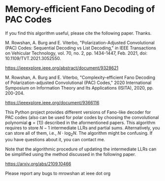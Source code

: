 # Memory-efficient Fano Decoding of PAC Codes

If you find this algorithm useful, please cite the following paper. Thanks.

M. Rowshan, A. Burg and E. Viterbo, "Polarization-Adjusted Convolutional (PAC) Codes: Sequential Decoding vs List Decoding," in IEEE Transactions on Vehicular Technology, vol. 70, no. 2, pp. 1434-1447, Feb. 2021, doi: 10.1109/TVT.2021.3052550.

https://ieeexplore.ieee.org/abstract/document/9328621

M. Rowshan, A. Burg and E. Viterbo, "Complexity-efficient Fano Decoding of Polarization-adjusted Convolutional (PAC) Codes," 2020 International Symposium on Information Theory and Its Applications (ISITA), 2020, pp. 200-204.

https://ieeexplore.ieee.org/document/9366116

This Python project provides different versions of Fano-like decoder for PAC codes (also can be used for polar codes by choosing the convolutional polynomial $\mathbf{g}=[1]$) described in the aformentioned papers.
This algorithm requires to store $N-1$ intermediate LLRs and partial sums. Alternatively, you can store all of them, i.e., $N \cdot \log_2 N$.
The algorithm might be confusing. If you have questions about it, you can contact me.

Note that the algorithmic procedure of updating the intermediate LLRs can be simplified using the method discussed in the following paper. 

https://arxiv.org/abs/2109.10466


Please report any bugs to mrowshan at ieee dot org
